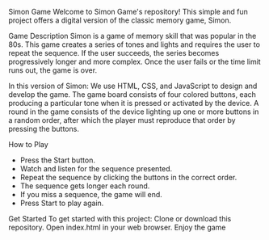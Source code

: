 Simon Game
Welcome to Simon Game's repository! This simple and fun project offers a digital version of the classic memory game, Simon.

Game Description
Simon is a game of memory skill that was popular in the 80s. This game creates a series of tones and lights and requires the user to repeat the sequence. If the user succeeds, the series becomes progressively longer and more complex. Once the user fails or the time limit runs out, the game is over.

In this version of Simon:
We use HTML, CSS, and JavaScript to design and develop the game.
The game board consists of four colored buttons, each producing a particular tone when it is pressed or activated by the device.
A round in the game consists of the device lighting up one or more buttons in a random order, after which the player must reproduce that order by pressing the buttons.

How to Play
- Press the Start button.
- Watch and listen for the sequence presented.
- Repeat the sequence by clicking the buttons in the correct order.
- The sequence gets longer each round.
- If you miss a sequence, the game will end.
- Press Start to play again.

Get Started
To get started with this project:
Clone or download this repository.
Open index.html in your web browser.
Enjoy the game

